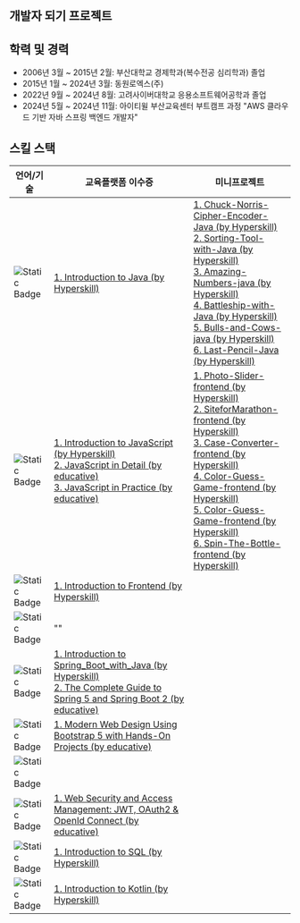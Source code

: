 ## 개발자 되기 프로젝트 ##

## 학력 및 경력
- 2006년 3월 ~ 2015년 2월: 부산대학교 경제학과(복수전공 심리학과) 졸업
- 2015년 1월 ~ 2024년 3월: 동원로엑스(주)
- 2022년 9월 ~ 2024년 8월: 고려사이버대학교 응용소프트웨어공학과 졸업
- 2024년 5월 ~ 2024년 11월: 아이티윌 부산교육센터 부트캠프 과정 "AWS 클라우드 기반 자바 스프링 백엔드 개발자"


## 스킬 스택
| 언어/기술                                                                                                           | 교육플랫폼 이수증                                                                                                                                                                                                                                                                                                                                                                                 | 미니프로젝트                                                                                                                                                                                                                                                                                                                                                                                                                                                                                                                                                                                                                                                     |
|-------------------------------------------------------------------------------------------------------------------|-------------------------------------------------------------------------------------------------------------------------------------------------------------------------------------------------------------------------------------------------------------------------------------------------------------------------------------------------------------------------------------------|------------------------------------------------------------------------------------------------------------------------------------------------------------------------------------------------------------------------------------------------------------------------------------------------------------------------------------------------------------------------------------------------------------------------------------------------------------------------------------------------------------------------------------------------------------------------------------------------------------------------------------------------------------|
| ![Static Badge](https://img.shields.io/badge/Java-004088?style=flat-square)                                       | [1. Introduction to Java (by Hyperskill) ](https://hyperskill.org/certificates/ad6822c2-7779-4313-ac62-63fb83a67bbf.pdf)                                                                                                                                                                                                                                                                  | [1. Chuck-Norris-Cipher-Encoder-Java (by Hyperskill) ](https://github.com/bohyun86/Chuck-Norris-Cipher-Encoder-Java)  <br/> [2. Sorting-Tool-with-Java (by Hyperskill) ](https://github.com/bohyun86/Sorting-Tool-with-Java) <br/> [3. Amazing-Numbers-java (by Hyperskill) ](https://github.com/bohyun86/Amazing-Numbers-java) <br/> [4. Battleship-with-Java (by Hyperskill) ](https://github.com/bohyun86/Battleship-with-Java) <br/> [5. Bulls-and-Cows-java (by Hyperskill) ](https://github.com/bohyun86/Bulls-and-Cows-java) <br/> [6. Last-Pencil-Java (by Hyperskill) ](https://github.com/bohyun86/Last-Pencil-Java)                             |
| ![Static Badge](https://img.shields.io/badge/JavaScript-F7DF1E?style=flat-square&logo=javascript&logoColor=white) | [1. Introduction to JavaScript (by Hyperskill) ](https://hyperskill.org/certificates/13604df5-e089-48be-a806-b8bf768af18e.pdf) <br/>  [2. JavaScript in Detail (by educative) ](https://www.educative.io/verify-certificate/vgA3wPF4mmyD0JN88hyqVWpYzpkgIl) <br/> [3. JavaScript in Practice (by educative) ](https://www.educative.io/verify-certificate/vgA3wPF4yzwpg4xyGsyqVWpYzpkgIl) | [1. Photo-Slider-frontend (by Hyperskill) ](https://github.com/bohyun86/Photo-Slider-frontend) <br/> [2. SiteforMarathon-frontend (by Hyperskill) ](https://github.com/bohyun86/SiteforMarathon-frontend)  <br/> [3. Case-Converter-frontend (by Hyperskill) ](https://github.com/bohyun86/Case-Converter-frontend) <br/> [4. Color-Guess-Game-frontend (by Hyperskill) ](https://github.com/bohyun86/Color-Guess-Game-frontend) <br/>  [5. Color-Guess-Game-frontend (by Hyperskill) ](https://github.com/bohyun86/Color-Guess-Game-frontend) <br/> [6. Spin-The-Bottle-frontend (by Hyperskill) ](https://github.com/bohyun86/Spin-The-Bottle-frontend)  |
| ![Static Badge](https://img.shields.io/badge/HTML5-E34F26?style=flat-square&logo=html5&logoColor=white)           | [1. Introduction to Frontend (by Hyperskill) ](https://hyperskill.org/certificates/41f99943-fc1b-4d89-97de-efbc4bb156f6.pdf)                                                                                                                                                                                                                                                              |                                                                                                                                                                                                                                                                                                                                                                                                                                                                                                                                                                                                                                                            |
| ![Static Badge](https://img.shields.io/badge/CSS3-1572B6?style=flat-square&logo=css3&logoColor=white)             | ""                                                                                                                                                                                                                                                                                                                                                                                        |                                                                                                                                                                                                                                                                                                                                                                                                                                                                                                                                                                                                                                                            |
| ![Static Badge](https://img.shields.io/badge/Spring-6DB33F?style=flat-square&logo=springboot&logoColor=white)     | [1. Introduction to Spring_Boot_with_Java (by Hyperskill) ](https://hyperskill.org/certificates/dd893cd1-9ddb-4a69-8720-71dc3b032265.pdf) <br/>  [2. The Complete Guide to Spring 5 and Spring Boot 2 (by educative) ](https://www.educative.io/verify-certificate/RLG6RK5VJG0T0WwQrO9KQnIQMjElrPl3vf6)                                                                                   |                                                                                                                                                                                                                                                                                                                                                                                                                                                                                                                                                                                                                                                            |
| ![Static Badge](https://img.shields.io/badge/BootStrap-7952B3?style=flat-square&logo=bootstrap&logoColor=white)   | [1. Modern Web Design Using Bootstrap 5 with Hands-On Projects (by educative)](https://www.educative.io/verify-certificate/0AkW25A0QjmcMypEAKnWxDcLlVpkB2kKqsP)                                                                                                                                                                                                                              |                                                                                                                                                                                                                                                                                                                                                                                                                                                                                                                                                                                                                                                            |
| ![Static Badge](https://img.shields.io/badge/TypeScript-3178C6?style=flat-square&logo=typescript&logoColor=white) |                                                                                                                                                                                                                                                                                                                                                                                           |                                                                                                                                                                                                                                                                                                                                                                                                                                                                                                                                                                                                                                                            |
| ![Static Badge](https://img.shields.io/badge/WebSecurity-071D49?style=flat-square)                                | [1. Web Security and Access Management: JWT, OAuth2 & OpenId Connect (by educative)](https://www.educative.io/verify-certificate/KAnBq1PjOj7uZ0MQWX7mGgUol8k9y391rHB)                                                                                                                                                                                                                                                                                                                                                                                   |                                                                                                                                                                                                                                                                                                                                                                                                                                                                                                                                                                                                                                                            |
| ![Static Badge](https://img.shields.io/badge/SQL-4479A1?style=flat-square&logo=mysql&logoColor=white)             | [1. Introduction to SQL (by Hyperskill) ](https://hyperskill.org/certificates/7edc5518-ea6e-4ae5-b73f-c4d01d9c5009.pdf)                                                                                                                                                                                                                                                                   |                                                                                                                                                                                                                                                                                                                                                                                                                                                                                                                                                                                                                                                            |
| ![Static Badge](https://img.shields.io/badge/Kotlin-7F52FF?style=flat-square&logo=kotlin&logoColor=white)         | [1. Introduction to Kotlin (by Hyperskill) ](https://hyperskill.org/certificates/ff15356a-f7b5-4e73-9fca-ca8f69af1951.pdf)                                                                                                                                                                                                                                                                |                                                                                                                                                                                                                                                                                                                                                                                                                                                                                                                                                                                                                                                            |

